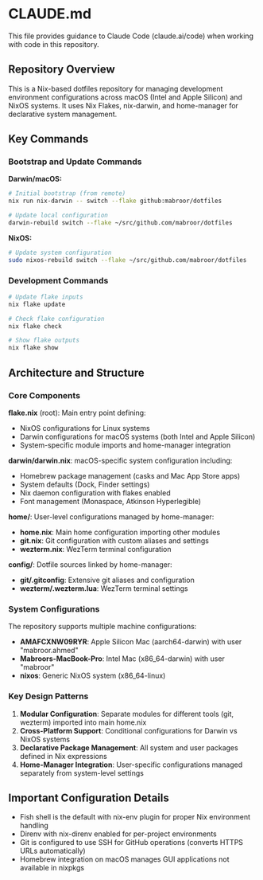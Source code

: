 # CLAUDE.md

This file provides guidance to Claude Code (claude.ai/code) when working with code in this repository.

## Repository Overview

This is a Nix-based dotfiles repository for managing development environment configurations across macOS (Intel and Apple Silicon) and NixOS systems. It uses Nix Flakes, nix-darwin, and home-manager for declarative system management.

## Key Commands

### Bootstrap and Update Commands

**Darwin/macOS:**
```bash
# Initial bootstrap (from remote)
nix run nix-darwin -- switch --flake github:mabroor/dotfiles

# Update local configuration
darwin-rebuild switch --flake ~/src/github.com/mabroor/dotfiles
```

**NixOS:**
```bash
# Update system configuration
sudo nixos-rebuild switch --flake ~/src/github.com/mabroor/dotfiles
```

### Development Commands

```bash
# Update flake inputs
nix flake update

# Check flake configuration
nix flake check

# Show flake outputs
nix flake show
```

## Architecture and Structure

### Core Components

**flake.nix** (root): Main entry point defining:
- NixOS configurations for Linux systems
- Darwin configurations for macOS systems (both Intel and Apple Silicon)
- System-specific module imports and home-manager integration

**darwin/darwin.nix**: macOS-specific system configuration including:
- Homebrew package management (casks and Mac App Store apps)
- System defaults (Dock, Finder settings)
- Nix daemon configuration with flakes enabled
- Font management (Monaspace, Atkinson Hyperlegible)

**home/**: User-level configurations managed by home-manager:
- **home.nix**: Main home configuration importing other modules
- **git.nix**: Git configuration with custom aliases and settings
- **wezterm.nix**: WezTerm terminal configuration

**config/**: Dotfile sources linked by home-manager:
- **git/.gitconfig**: Extensive git aliases and configuration
- **wezterm/.wezterm.lua**: WezTerm terminal settings

### System Configurations

The repository supports multiple machine configurations:
- **AMAFCXNW09RYR**: Apple Silicon Mac (aarch64-darwin) with user "mabroor.ahmed"
- **Mabroors-MacBook-Pro**: Intel Mac (x86_64-darwin) with user "mabroor"
- **nixos**: Generic NixOS system (x86_64-linux)

### Key Design Patterns

1. **Modular Configuration**: Separate modules for different tools (git, wezterm) imported into main home.nix
2. **Cross-Platform Support**: Conditional configurations for Darwin vs NixOS systems
3. **Declarative Package Management**: All system and user packages defined in Nix expressions
4. **Home-Manager Integration**: User-specific configurations managed separately from system-level settings

## Important Configuration Details

- Fish shell is the default with nix-env plugin for proper Nix environment handling
- Direnv with nix-direnv enabled for per-project environments
- Git is configured to use SSH for GitHub operations (converts HTTPS URLs automatically)
- Homebrew integration on macOS manages GUI applications not available in nixpkgs